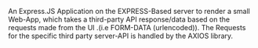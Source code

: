 An Express.JS Application on the EXPRESS-Based server to render a small Web-App, which takes a third-party API response/data based on the requests made from the UI .(i.e FORM-DATA (urlencoded)).
The Requests for the specific third party server-API is handled by the AXIOS library.
